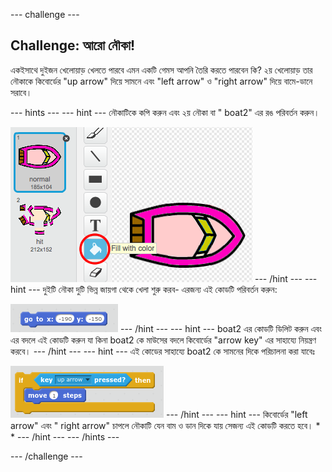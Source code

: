 \--- challenge \---

## Challenge: আরো নৌকা!

একইসাথে দুইজন খেলোয়াড় খেলতে পারবে এমন একটি গেমস আপনি তৈরি করতে পারবেন কি? ২য় খেলোয়াড় তার নৌকাকে কিবোর্ডের "up arrow" দিয়ে সামনে এবং "left arrow" ও "right arrow" দিয়ে বামে-ডানে সরাবে।

\--- hints \--- \--- hint \--- নৌকাটিকে কপি করুন এবং ২য় নৌকা বা " boat2" এর রঙ পরিবর্তন করুন।

![screenshot](images/boat-p2.png) \--- /hint \--- \--- hint \--- দুইটি নৌকা দুটি ভিন্ন জায়গা থেকে খেলা শুরু করব- এরজন্য এই কোডটি পরিবর্তন করুন:

![screenshot](images/boat-p2start-blocks.png) \--- /hint \--- \--- hint \--- boat2 এর কোডটি ডিলিট করুন এবং এর বদলে এই কোডটি করুন যা কিনা boat2 কে মাউসের বদলে কিবোর্ডের "arrow key" এর সাহায্যে নিয়ন্ত্রণ করবে। \--- /hint \--- \--- hint \--- এই কোডের সাহায্যে boat2 কে সামনের দিকে পরিচালনা করা যাবেঃ

![screenshot](images/boat-p2forward-blocks.png) \--- /hint \--- \--- hint \--- কিবোর্ডের "left arrow" এবং " right arrow" চাপলে নৌকাটি যেন বাম ও ডান দিকে যায় সেজন্য এই কোডটি করতে হবে। * * \--- /hint \--- \--- /hints \---

\--- /challenge \---